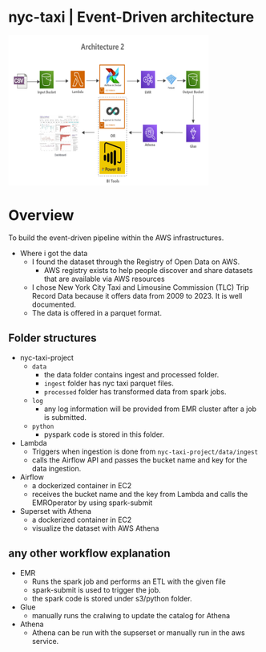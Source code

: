 # nyc-taxi | Event-Driven architecture

<img src="./images/architecture.png" alt="Image Description" width="400" height="300">


# Overview

To build the event-driven pipeline within the AWS infrastructures.

- Where i got the data
    - I found the dataset through the Registry of Open Data on AWS.
        - AWS registry exists to help people discover and share datasets that are available via AWS resources
    - I chose New York City Taxi and Limousine Commission (TLC) Trip Record Data because it offers data from 2009 to 2023. It is well documented.
    - The data is offered in a parquet format.
    
## Folder structures
- nyc-taxi-project
    - `data`
        - the data folder contains ingest and processed folder.
        - `ingest` folder has nyc taxi parquet files.
        - `processed` folder has transformed data from spark jobs.
    - `log`
        - any log information will be provided from EMR cluster after a job is submitted.
    - `python`
        - pyspark code is stored in this folder.
- Lambda
    - Triggers when ingestion is done from `nyc-taxi-project/data/ingest`
    - calls the Airflow API and passes the bucket name and key for the data ingestion.
- Airflow
    - a dockerized container in EC2
    - receives the bucket name and the key from Lambda and calls the EMROperator by using spark-submit
- Superset with Athena
    - a dockerized container in EC2
    - visualize the dataset with AWS Athena

## any other workflow explanation
- EMR
    - Runs the spark job and performs an ETL with the given file
    - spark-submit is used to trigger the job.
    - the spark code is stored under s3/python folder.
- Glue
    - manually runs the cralwing to update the catalog for Athena
- Athena
    - Athena can be run with the supserset or manually run in the aws service.


